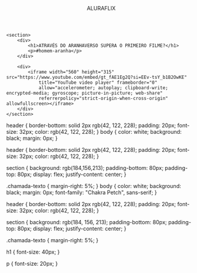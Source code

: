 <html lang="pt-BR">
<head>
    <link rel="stylesheet" href="styles.css">
    <title>Aluraflix</title>
</head>

<body>
    <header>ALURAFLIX</header>

    <section>
        <div>
            <h1>ATRAVÉS DO ARANHAVERSO SUPERA O PRIMEIRO FILME?</h1>
            <p>#homem-aranha</p>
        </div>

        <div>
            <iframe width="560" height="315" src="https://www.youtube.com/embed/gt_fAE1Eg2Q?si=EEv-tsY_b1B2OwKE"
                title="YouTube video player" frameborder="0"
                allow="accelerometer; autoplay; clipboard-write; encrypted-media; gyroscope; picture-in-picture; web-share"
                referrerpolicy="strict-origin-when-cross-origin" allowfullscreen></iframe>
        </div>
    </section>

</body>

</html>
<html lang="pt-BR">
<head>
    <link rel="stylesheet" href="styles.css">
    <title>Aluraflix</title>
</head>


header {
    border-bottom: solid 2px rgb(42, 122, 228);
    padding: 20px;
    font-size: 32px;
    color: rgb(42, 122, 228);
}
body {
    color: white;
    background: black;
    margin: 0px;
}

header {
    border-bottom: solid 2px rgb(42, 122, 228);
    padding: 20px;
    font-size: 32px;
    color: rgb(42, 122, 228);
}

section {
    background: rgb(184,156,213);
    padding-bottom: 80px;
    padding-top: 80px;
    display: flex;
    justify-content: center;
}

.chamada-texto {
    margin-right: 5%;
}
body {
  color: white;
  background: black;
  margin: 0px;
  font-family: "Chakra Petch", sans-serif;
}

header {
  border-bottom: solid 2px rgb(42, 122, 228);
  padding: 20px;
  font-size: 32px;
  color: rgb(42, 122, 228);
}

section {
  background: rgb(184, 156, 213);
  padding-bottom: 80px;
  padding-top: 80px;
  display: flex;
  justify-content: center;
}

.chamada-texto {
  margin-right: 5%;
}

h1 {
  font-size: 40px;
}

p {
  font-size: 20px;
}
